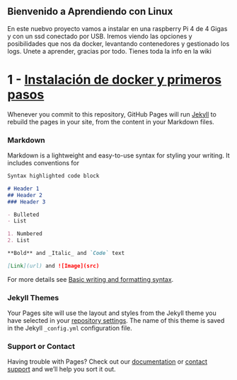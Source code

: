 ## Bienvenido a Aprendiendo con Linux

En este nuebvo proyecto vamos a instalar en una raspberry Pi 4 de 4 Gigas y con un ssd conectado por USB. Iremos viendo las opciones y posibilidades que nos da docker, levantando contenedores y gestionado los logs. Unete a aprender, gracias por todo. Tienes toda la info en la wiki
# 1 - [Instalación de docker y primeros pasos](https://github.com/osckarsevilla/docker_raspberryPi/wiki/1--Instalaci%C3%B3n-de-docker-y-docker-compose-en-Raspberry-Pi-4)

Whenever you commit to this repository, GitHub Pages will run [Jekyll](https://jekyllrb.com/) to rebuild the pages in your site, from the content in your Markdown files.

### Markdown

Markdown is a lightweight and easy-to-use syntax for styling your writing. It includes conventions for

```markdown
Syntax highlighted code block

# Header 1
## Header 2
### Header 3

- Bulleted
- List

1. Numbered
2. List

**Bold** and _Italic_ and `Code` text

[Link](url) and ![Image](src)
```

For more details see [Basic writing and formatting syntax](https://docs.github.com/en/github/writing-on-github/getting-started-with-writing-and-formatting-on-github/basic-writing-and-formatting-syntax).

### Jekyll Themes

Your Pages site will use the layout and styles from the Jekyll theme you have selected in your [repository settings](https://github.com/osckarsevilla/docker_raspberryPi/settings/pages). The name of this theme is saved in the Jekyll `_config.yml` configuration file.

### Support or Contact

Having trouble with Pages? Check out our [documentation](https://docs.github.com/categories/github-pages-basics/) or [contact support](https://support.github.com/contact) and we’ll help you sort it out.
